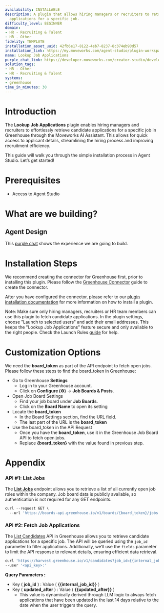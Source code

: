 ```yaml
---
availability: INSTALLABLE
description: A plugin that allows hiring managers or recruiters to retrieve candidate
  applications for a specific job.
difficulty_level: BEGINNER
domain:
- HR - Recruiting & Talent
- HR - Other
fidelity: TEMPLATE
installation_asset_uuid: 42fb6e17-8122-4eb7-8237-8c374eb90d57
installation_link: https://my.moveworks.com/agent-studio/plugin-workspace/plugins?externalAssetId=42fb6e17-8122-4eb7-8237-8c374eb90d57
name: Lookup Job Applications
purple_chat_link: https://developer.moveworks.com/creator-studio/developer-tools/purple-chat/?conversation=%7B%22startTimestamp%22%3A%2211%3A43+AM%22%2C%22messages%22%3A%5B%7B%22parts%22%3A%5B%7B%22richText%22%3A%22Fetch+all+job+applications+for+the+Data+Engineer+role%22%7D%5D%2C%22role%22%3A%22user%22%7D%2C%7B%22parts%22%3A%5B%7B%22reasoningSteps%22%3A%5B%7B%22richText%22%3A%22Searching+Greenhouse+for+job+applications+matching+the+%27Data+Engineer%27+role...%22%2C%22status%22%3A%22pending%22%7D%5D%7D%2C%7B%22richText%22%3A%22%3Cp%3EHere+are+the+job+applications+for+the+%3Cstrong%3EData+Engineer%3C%2Fstrong%3E+role%3A%3C%2Fp%3E%22%7D%2C%7B%22richText%22%3A%22%3Col%3E%5Cn++%3Cli%3E%5Cn++++%3Cb%3ECandidate%3A+Sudheer+Sunkara%3C%2Fb%3E%5Cn++++%3Cul%3E%5Cn++++++%3Cli%3ECurrent+Stage%3A+Application+Review%3C%2Fli%3E%5Cn++++++%3Cli%3ESource%3A+Referral%3C%2Fli%3E%5Cn++++++%3Cli%3E%3Ca+href%3D%5C%22https%3A%2F%2Fexample.com%2Fresume1%5C%22%3EResume%3C%2Fa%3E%3C%2Fli%3E%5Cn++++%3C%2Ful%3E%5Cn++%3C%2Fli%3E%5Cn++%3Cli%3E%5Cn++++%3Cb%3ECandidate%3A+Dasari+Manoj+Kumar%3C%2Fb%3E%5Cn++++%3Cul%3E%5Cn++++++%3Cli%3ECurrent+Stage%3A+Application+Review%3C%2Fli%3E%5Cn++++++%3Cli%3ESource%3A+Referral%3C%2Fli%3E%5Cn++++++%3Cli%3E%3Ca+href%3D%5C%22https%3A%2F%2Fexample.com%2Fresume2%5C%22%3EResume%3C%2Fa%3E%3C%2Fli%3E%5Cn++++%3C%2Ful%3E%5Cn++%3C%2Fli%3E%5Cn++%3Cli%3E%5Cn++++%3Cb%3ECandidate%3A+Pradeep+VR%3C%2Fb%3E%5Cn++++%3Cul%3E%5Cn++++++%3Cli%3ECurrent+Stage%3A+Coding+Review%2FTechnical+Design%3C%2Fli%3E%5Cn++++++%3Cli%3ESource%3A+Referral%3C%2Fli%3E%5Cn++++++%3Cli%3E%3Ca+href%3D%5C%22https%3A%2F%2Fexample.com%2Fresume3%5C%22%3EResume%3C%2Fa%3E%3C%2Fli%3E%5Cn++++%3C%2Ful%3E%5Cn++%3C%2Fli%3E%5Cn%3C%2Fol%3E%22%7D%2C%7B%22citations%22%3A%5B%7B%22citationTitle%22%3A%22Data+Engineer+Job%22%2C%22connectorName%22%3A%22greenhouse%22%7D%5D%7D%5D%2C%22role%22%3A%22assistant%22%7D%5D%7D
solution_tags:
- HR - Other
- HR - Recruiting & Talent
systems:
- greenhouse
time_in_minutes: 30
---
```


# Introduction

The **Lookup Job Applications** plugin enables hiring managers and recruiters to effortlessly retrieve candidate applications for a specific job in Greenhouse through the Moveworks AI Assistant. This allows for quick access to applicant details, streamlining the hiring process and improving recruitment efficiency.

This guide will walk you through the simple installation process in Agent Studio. Let’s get started!

# Prerequisites

- Access to Agent Studio

# What are we building?

## Agent Design

This [purple chat](https://developer.moveworks.com/creator-studio/developer-tools/purple-chat/?conversation=%7B%22startTimestamp%22%3A%2211%3A43+AM%22%2C%22messages%22%3A%5B%7B%22parts%22%3A%5B%7B%22richText%22%3A%22Fetch+all+job+applications+for+the+Data+Engineer+role%22%7D%5D%2C%22role%22%3A%22user%22%7D%2C%7B%22parts%22%3A%5B%7B%22richText%22%3A%22%3Cp%3EHere+are+the+job+applications+for+the+%3Cstrong%3EData+Engineer%3C%2Fstrong%3E+role%3A%3C%2Fp%3E%22%7D%2C%7B%22richText%22%3A%22%3Col%3E%5Cn++%3Cli%3E%5Cn++++%3Cb%3ECandidate%3A+Sudheer+Sunkara%3C%2Fb%3E%5Cn++++%3Cul%3E%5Cn++++++%3Cli%3ECurrent+Stage%3A+Application+Review%3C%2Fli%3E%5Cn++++++%3Cli%3ESource%3A+Referral%3C%2Fli%3E%5Cn++++++%3Cli%3E%3Ca+href%3D%5C%22https%3A%2F%2Fexample.com%2Fresume1%5C%22%3EResume%3C%2Fa%3E%3C%2Fli%3E%5Cn++++%3C%2Ful%3E%5Cn++%3C%2Fli%3E%5Cn++%3Cli%3E%5Cn++++%3Cb%3ECandidate%3A+Dasari+Manoj+Kumar%3C%2Fb%3E%5Cn++++%3Cul%3E%5Cn++++++%3Cli%3ECurrent+Stage%3A+Application+Review%3C%2Fli%3E%5Cn++++++%3Cli%3ESource%3A+Referral%3C%2Fli%3E%5Cn++++++%3Cli%3E%3Ca+href%3D%5C%22https%3A%2F%2Fexample.com%2Fresume2%5C%22%3EResume%3C%2Fa%3E%3C%2Fli%3E%5Cn++++%3C%2Ful%3E%5Cn++%3C%2Fli%3E%5Cn++%3Cli%3E%5Cn++++%3Cb%3ECandidate%3A+Pradeep+VR%3C%2Fb%3E%5Cn++++%3Cul%3E%5Cn++++++%3Cli%3ECurrent+Stage%3A+Coding+Review%2FTechnical+Design%3C%2Fli%3E%5Cn++++++%3Cli%3ESource%3A+Referral%3C%2Fli%3E%5Cn++++++%3Cli%3E%3Ca+href%3D%5C%22https%3A%2F%2Fexample.com%2Fresume3%5C%22%3EResume%3C%2Fa%3E%3C%2Fli%3E%5Cn++++%3C%2Ful%3E%5Cn++%3C%2Fli%3E%5Cn%3C%2Fol%3E%22%7D%5D%2C%22role%22%3A%22assistant%22%7D%5D%7D) shows the experience we are going to build.

# Installation Steps

We recommend creating the connector for Greenhouse first, prior to installing this plugin. Please follow the [Greenhouse Connector](https://developer.moveworks.com/creator-studio/resources/connector?id=greenhouse) guide to create the connector.

After you have configured the connector, please refer to our [plugin installation documentation](https://help.moveworks.com/docs/ai-agent-marketplace-installation) for more information on how to install a plugin.

Note: Make sure only hiring managers, recruiters or HR team members can use this plugin to fetch candidate applications. In the plugin settings, choose "Launch to selected users" and add their email addresses. This keeps the "Lookup Job Applications" feature secure and only available to the right people. Check the Launch Rules [guide](https://help.moveworks.com/docs/launch-configuration) for help.

# Customization Options

We need the **board_token** as part of the API endpoint to fetch open jobs. Please follow these steps to find the board_token in Greenhouse:

- Go to Greenhouse **Settings**
    - Log in to your Greenhouse account.
    - Click on **Configure (⚙️)** → **Job Boards & Posts**.
- Open Job Board Settings
    - Find your job board under **Job Boards**.
    - Click on the **Board Name** to open its setting
- Locate the **board_token**
    - In the Board Settings section, find the URL field.
    - The last part of the URL is the **board_token**
- Use the board_token in the API Request
    - Once you have the **board_token**, use it in the Greenhouse Job Board API to fetch open jobs.
    - Replace **{board_token}** with the value found in previous step.

# Appendix

### **API #1: List Jobs**

The [**List Jobs**](https://developers.greenhouse.io/job-board.html#list-jobs) endpoint allows you to retrieve a list of all currently open job roles within the company. Job board data is publicly available, so authentication is not required for any GET endpoints.

```jsx
curl --request GET \
  --url 'https://boards-api.greenhouse.io/v1/boards/{board_token}/jobs'\
```

### API #2: Fetch Job Applications

The [List Candidates](https://developers.greenhouse.io/harvest.html?shell#get-list-candidates) API in Greenhouse allows you to retrieve candidate applications for a specific job. The API will be queried using the `job_id` parameter to filter applications. Additionally, we’ll use the `fields` parameter to limit the API response to relevant details, ensuring efficient data retrieval.

```bash
curl 'https://harvest.greenhouse.io/v1/candidates?job_id={{internal_job_id}}&updated_after={{updated_after}}'
--user '<api_key>:'
```

**Query Parameters :**

- Key ( **job_id** ) : Value ( **{{internal_job_id}}** )
- Key ( **updated_after** ) : Value ( **{{updated_after}}** )
    - This value is dynamically derived through LLM logic to always fetch applications that have been updated in the last 14 days relative to the date when the user triggers the query.